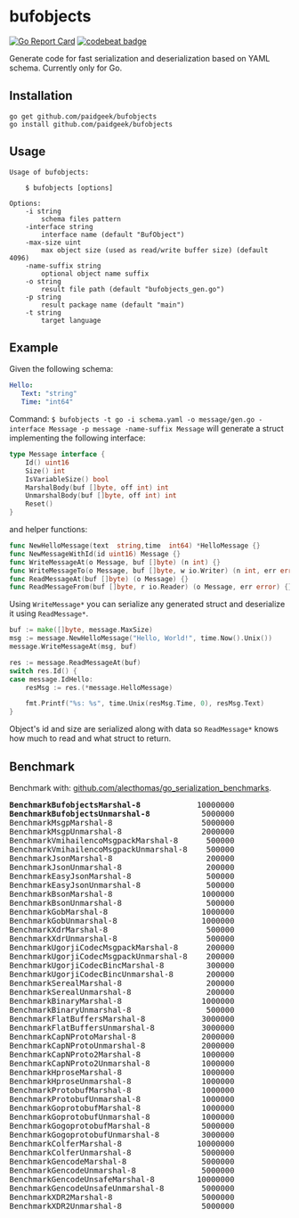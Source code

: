 # bufobjects
[![Go Report Card](https://goreportcard.com/badge/github.com/paidgeek/bufobjects)](https://goreportcard.com/report/github.com/paidgeek/bufobjects)
[![codebeat badge](https://codebeat.co/badges/a65bc95b-9e87-4f2e-9cef-b7bbb898fbfe)](https://codebeat.co/projects/github-com-paidgeek-bufobjects)

Generate code for fast serialization and deserialization based on YAML schema. Currently only for Go.

## Installation
```
go get github.com/paidgeek/bufobjects
go install github.com/paidgeek/bufobjects
```

## Usage
```
Usage of bufobjects:

    $ bufobjects [options]

Options:
    -i string
        schema files pattern
    -interface string
        interface name (default "BufObject")
    -max-size uint
        max object size (used as read/write buffer size) (default 4096)
    -name-suffix string
        optional object name suffix
    -o string
        result file path (default "bufobjects_gen.go")
    -p string
        result package name (default "main")
    -t string
        target language
```

## Example
Given the following schema:
```yaml
Hello:
   Text: "string"
   Time: "int64"
```
Command: `$ bufobjects -t go -i schema.yaml -o message/gen.go -interface Message -p message -name-suffix Message`
will generate a struct implementing the following interface:
```go
type Message interface {
	Id() uint16
	Size() int
	IsVariableSize() bool
	MarshalBody(buf []byte, off int) int
	UnmarshalBody(buf []byte, off int) int
	Reset()
}
```
and helper functions:
```go
func NewHelloMessage(text  string,time  int64) *HelloMessage {}
func NewMessageWithId(id uint16) Message {}
func WriteMessageAt(o Message, buf []byte) (n int) {}
func WriteMessageTo(o Message, buf []byte, w io.Writer) (n int, err error) {}
func ReadMessageAt(buf []byte) (o Message) {}
func ReadMessageFrom(buf []byte, r io.Reader) (o Message, err error) {}
```
Using `WriteMessage*` you can serialize any generated struct and deserialize it using `ReadMessage*`.
```go
buf := make([]byte, message.MaxSize)
msg := message.NewHelloMessage("Hello, World!", time.Now().Unix())
message.WriteMessageAt(msg, buf)

res := message.ReadMessageAt(buf)
switch res.Id() {
case message.IdHello:
    resMsg := res.(*message.HelloMessage)

    fmt.Printf("%s: %s", time.Unix(resMsg.Time, 0), resMsg.Text)
}
```
Object's id and size are serialized along with data so `ReadMessage*` knows how much to read and what struct to return.

## Benchmark
Benchmark with: [github.com/alecthomas/go_serialization_benchmarks](https://github.com/alecthomas/go_serialization_benchmarks).
<pre>
<b>BenchmarkBufobjectsMarshal-8</b>            10000000               124 ns/op               0 B/op          0 allocs/op
<b>BenchmarkBufobjectsUnmarshal-8</b>           5000000               301 ns/op              96 B/op          3 allocs/op
BenchmarkMsgpMarshal-8                   5000000               373 ns/op             128 B/op          1 allocs/op
BenchmarkMsgpUnmarshal-8                 2000000               658 ns/op             112 B/op          3 allocs/op
BenchmarkVmihailencoMsgpackMarshal-8      500000              2732 ns/op             368 B/op          6 allocs/op
BenchmarkVmihailencoMsgpackUnmarshal-8    500000              3002 ns/op             352 B/op         13 allocs/op
BenchmarkJsonMarshal-8                    200000              6815 ns/op            1232 B/op         10 allocs/op
BenchmarkJsonUnmarshal-8                  200000              6293 ns/op             416 B/op          7 allocs/op
BenchmarkEasyJsonMarshal-8                500000              3179 ns/op             784 B/op          5 allocs/op
BenchmarkEasyJsonUnmarshal-8              500000              2533 ns/op             160 B/op          4 allocs/op
BenchmarkBsonMarshal-8                   1000000              2498 ns/op             392 B/op         10 allocs/op
BenchmarkBsonUnmarshal-8                  500000              3163 ns/op             248 B/op         21 allocs/op
BenchmarkGobMarshal-8                    1000000              1931 ns/op              48 B/op          2 allocs/op
BenchmarkGobUnmarshal-8                  1000000              1982 ns/op             112 B/op          3 allocs/op
BenchmarkXdrMarshal-8                     500000              3339 ns/op             425 B/op         20 allocs/op
BenchmarkXdrUnmarshal-8                   500000              2931 ns/op             232 B/op         11 allocs/op
BenchmarkUgorjiCodecMsgpackMarshal-8      200000              6363 ns/op            2753 B/op          8 allocs/op
BenchmarkUgorjiCodecMsgpackUnmarshal-8    200000              6122 ns/op            3008 B/op          6 allocs/op
BenchmarkUgorjiCodecBincMarshal-8         300000              5933 ns/op            2785 B/op          8 allocs/op
BenchmarkUgorjiCodecBincUnmarshal-8       200000              6507 ns/op            3168 B/op          9 allocs/op
BenchmarkSerealMarshal-8                  200000              6867 ns/op             912 B/op         21 allocs/op
BenchmarkSerealUnmarshal-8                200000              6133 ns/op            1008 B/op         34 allocs/op
BenchmarkBinaryMarshal-8                 1000000              2321 ns/op             256 B/op         16 allocs/op
BenchmarkBinaryUnmarshal-8                500000              2713 ns/op             336 B/op         22 allocs/op
BenchmarkFlatBuffersMarshal-8            3000000               505 ns/op               0 B/op          0 allocs/op
BenchmarkFlatBuffersUnmarshal-8          3000000               470 ns/op             112 B/op          3 allocs/op
BenchmarkCapNProtoMarshal-8              2000000               661 ns/op              56 B/op          2 allocs/op
BenchmarkCapNProtoUnmarshal-8            2000000               725 ns/op             200 B/op          6 allocs/op
BenchmarkCapNProto2Marshal-8             1000000              1842 ns/op             244 B/op          3 allocs/op
BenchmarkCapNProto2Unmarshal-8           1000000              1838 ns/op             320 B/op          6 allocs/op
BenchmarkHproseMarshal-8                 1000000              1684 ns/op             479 B/op          8 allocs/op
BenchmarkHproseUnmarshal-8               1000000              2008 ns/op             320 B/op         10 allocs/op
BenchmarkProtobufMarshal-8               1000000              1748 ns/op             200 B/op          7 allocs/op
BenchmarkProtobufUnmarshal-8             1000000              1356 ns/op             192 B/op         10 allocs/op
BenchmarkGoprotobufMarshal-8             1000000              1055 ns/op             312 B/op          4 allocs/op
BenchmarkGoprotobufUnmarshal-8           1000000              1467 ns/op             432 B/op          9 allocs/op
BenchmarkGogoprotobufMarshal-8           5000000               250 ns/op              64 B/op          1 allocs/op
BenchmarkGogoprotobufUnmarshal-8         3000000               403 ns/op              96 B/op          3 allocs/op
BenchmarkColferMarshal-8                10000000               227 ns/op              64 B/op          1 allocs/op
BenchmarkColferUnmarshal-8               5000000               331 ns/op             112 B/op          3 allocs/op
BenchmarkGencodeMarshal-8                5000000               311 ns/op              80 B/op          2 allocs/op
BenchmarkGencodeUnmarshal-8              5000000               373 ns/op             112 B/op          3 allocs/op
BenchmarkGencodeUnsafeMarshal-8         10000000               179 ns/op              48 B/op          1 allocs/op
BenchmarkGencodeUnsafeUnmarshal-8        5000000               277 ns/op              96 B/op          3 allocs/op
BenchmarkXDR2Marshal-8                   5000000               306 ns/op              64 B/op          1 allocs/op
BenchmarkXDR2Unmarshal-8                 5000000               265 ns/op              32 B/op          2 allocs/op
</pre>
